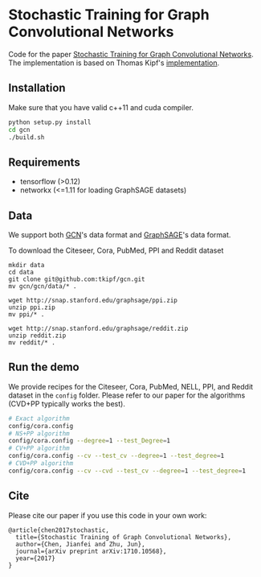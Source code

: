 # Stochastic Training for Graph Convolutional Networks

Code for the paper [Stochastic Training for Graph Convolutional Networks](https://arxiv.org/abs/1710.10568). The implementation is based on Thomas Kipf's [implementation](https://github.com/tkipf/gcn).

## Installation
Make sure that you have valid c++11 and cuda compiler.

```bash
python setup.py install
cd gcn
./build.sh
```

## Requirements
* tensorflow (>0.12)
* networkx (<=1.11 for loading GraphSAGE datasets)

## Data

We support both [GCN](https://github.com/tkipf/gcn)'s data format and [GraphSAGE](https://github.com/williamleif/GraphSAGE)'s data format.

To download the Citeseer, Cora, PubMed, PPI and Reddit dataset

    mkdir data
    cd data
    git clone git@github.com:tkipf/gcn.git
    mv gcn/gcn/data/* .

    wget http://snap.stanford.edu/graphsage/ppi.zip
    unzip ppi.zip
    mv ppi/* .

    wget http://snap.stanford.edu/graphsage/reddit.zip
    unzip reddit.zip
    mv reddit/* .


## Run the demo

We provide recipes for the Citeseer, Cora, PubMed, NELL, PPI, and Reddit dataset in the `config` folder. Please refer to our paper for the algorithms (CVD+PP typically works the best).

```bash
# Exact algorithm
config/cora.config
# NS+PP algorithm
config/cora.config --degree=1 --test_Degree=1
# CV+PP algorithm
config/cora.config --cv --test_cv --degree=1 --test_degree=1 
# CVD+PP algorithm
config/cora.config --cv --cvd --test_cv --degree=1 --test_degree=1
```

## Cite

Please cite our paper if you use this code in your own work:

```
@article{chen2017stochastic,
  title={Stochastic Training of Graph Convolutional Networks},
  author={Chen, Jianfei and Zhu, Jun},
  journal={arXiv preprint arXiv:1710.10568},
  year={2017}
}
```
